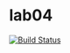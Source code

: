 # lab04
[![Build Status](https://app.travis-ci.com/BridgeInSky/lab04.svg?token=TETaThcBJdejLLYy99ah&branch=main)](https://app.travis-ci.com/BridgeInSky/lab04)
